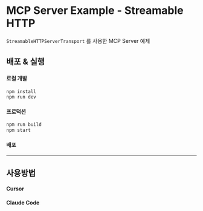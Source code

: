 # MCP Server Example - Streamable HTTP

`StreamableHTTPServerTransport` 를 사용한 MCP Server 예제



## 배포 & 실행

#### 로컬 개발

```sh
npm install
npm run dev
```

#### 프로덕션

```sh
npm run build
npm start
```

#### 배포



---

## 사용방법

#### Cursor



#### Claude Code

